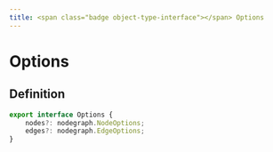 ```yaml
---
title: <span class="badge object-type-interface"></span> Options
---
```

# <span class="badge object-type-interface"></span> Options

## Definition

```typescript
export interface Options {
	nodes?: nodegraph.NodeOptions;
	edges?: nodegraph.EdgeOptions;
}

```

